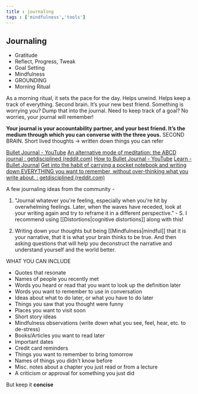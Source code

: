 ```yaml
---
title : journaling
tags : ['mindfulness','tools']
---
```



## Journaling

- Gratitude
- Reflect, Progress, Tweak
- Goal Setting
- Mindfulness
- GROUNDING
- Morning Ritual


As a morning ritual, it sets the pace for the day. Helps unwind. Helps keep a track of everything. Second brain. It’s your new best friend. Something is worrying you? Dump that into the journal. Need to keep track of a goal? No worries, your journal will remember! 

**Your journal is your accountability partner, and your best friend. It’s the medium through which you can converse with the three yous.**  SECOND BRAIN. Short lived thoughts -> written down things you can refer 

[Bullet Journal - YouTube](https://www.youtube.com/watch?v=GfRf43JTqY4)
[An alternative mode of meditation: the ABCD journal : getdisciplined (reddit.com)](https://www.reddit.com/r/getdisciplined/comments/1mw6au/an_alternative_mode_of_meditation_the_abcd_journal/)
[How to Bullet Journal - YouTube](https://www.youtube.com/watch?v=fm15cmYU0IM)
[Learn - Bullet Journal](https://bulletjournal.com/pages/learn)
[Get into the habit of carrying a pocket notebook and writing down EVERYTHING you want to remember, without over-thinking what you write about. : getdisciplined (reddit.com)](https://www.reddit.com/r/getdisciplined/comments/2iwjvu/method_get_into_the_habit_of_carrying_a_pocket/)


A few journaling ideas from the community - 

1. "Journal whatever you're feeling, especially when you're hit by overwhelming feelings. Later, when the waves have receded, look at your writing again and try to reframe it in a different perspective."  - S. I recommend using [[Distortions|cognitive distortions]] along with this!

2.  Writing down your thoughts but being [[Mindfulness|mindful]] that it is your narrative, that it is what your brain thinks to be true. And then asking questions that will help you deconstruct the narrative and understand yourself and the world better. 

WHAT YOU CAN INCLUDE

- Quotes that resonate 
- Names of people you recently met
- Words you heard or read that you want to look up the definition later
- Words you want to remember to use in conversation
- Ideas about what to do later, or what you have to do later
- Things you saw that you thought were funny
- Places you want to visit soon
- Short story ideas
- Mindfulness observations (write down what you see, feel, hear, etc. to de-stress)
- Books/Articles you want to read later
- Important dates
- Credit card reminders
- Things you want to remember to bring tomorrow
- Names of things you didn't know before
- Misc. notes about a chapter you just read or from a lecture
- A criticism or approval for something you just did


But keep it **concise**

